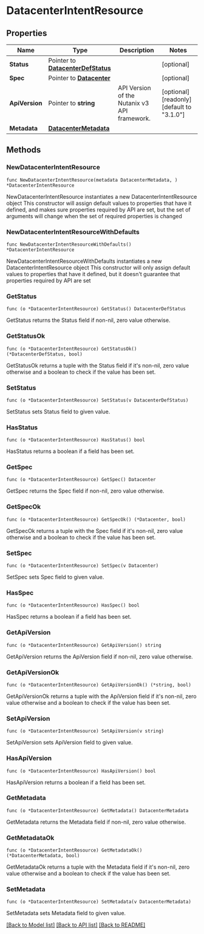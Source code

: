 # DatacenterIntentResource

## Properties

Name | Type | Description | Notes
------------ | ------------- | ------------- | -------------
**Status** | Pointer to [**DatacenterDefStatus**](DatacenterDefStatus.md) |  | [optional] 
**Spec** | Pointer to [**Datacenter**](Datacenter.md) |  | [optional] 
**ApiVersion** | Pointer to **string** | API Version of the Nutanix v3 API framework. | [optional] [readonly] [default to "3.1.0"]
**Metadata** | [**DatacenterMetadata**](DatacenterMetadata.md) |  | 

## Methods

### NewDatacenterIntentResource

`func NewDatacenterIntentResource(metadata DatacenterMetadata, ) *DatacenterIntentResource`

NewDatacenterIntentResource instantiates a new DatacenterIntentResource object
This constructor will assign default values to properties that have it defined,
and makes sure properties required by API are set, but the set of arguments
will change when the set of required properties is changed

### NewDatacenterIntentResourceWithDefaults

`func NewDatacenterIntentResourceWithDefaults() *DatacenterIntentResource`

NewDatacenterIntentResourceWithDefaults instantiates a new DatacenterIntentResource object
This constructor will only assign default values to properties that have it defined,
but it doesn't guarantee that properties required by API are set

### GetStatus

`func (o *DatacenterIntentResource) GetStatus() DatacenterDefStatus`

GetStatus returns the Status field if non-nil, zero value otherwise.

### GetStatusOk

`func (o *DatacenterIntentResource) GetStatusOk() (*DatacenterDefStatus, bool)`

GetStatusOk returns a tuple with the Status field if it's non-nil, zero value otherwise
and a boolean to check if the value has been set.

### SetStatus

`func (o *DatacenterIntentResource) SetStatus(v DatacenterDefStatus)`

SetStatus sets Status field to given value.

### HasStatus

`func (o *DatacenterIntentResource) HasStatus() bool`

HasStatus returns a boolean if a field has been set.

### GetSpec

`func (o *DatacenterIntentResource) GetSpec() Datacenter`

GetSpec returns the Spec field if non-nil, zero value otherwise.

### GetSpecOk

`func (o *DatacenterIntentResource) GetSpecOk() (*Datacenter, bool)`

GetSpecOk returns a tuple with the Spec field if it's non-nil, zero value otherwise
and a boolean to check if the value has been set.

### SetSpec

`func (o *DatacenterIntentResource) SetSpec(v Datacenter)`

SetSpec sets Spec field to given value.

### HasSpec

`func (o *DatacenterIntentResource) HasSpec() bool`

HasSpec returns a boolean if a field has been set.

### GetApiVersion

`func (o *DatacenterIntentResource) GetApiVersion() string`

GetApiVersion returns the ApiVersion field if non-nil, zero value otherwise.

### GetApiVersionOk

`func (o *DatacenterIntentResource) GetApiVersionOk() (*string, bool)`

GetApiVersionOk returns a tuple with the ApiVersion field if it's non-nil, zero value otherwise
and a boolean to check if the value has been set.

### SetApiVersion

`func (o *DatacenterIntentResource) SetApiVersion(v string)`

SetApiVersion sets ApiVersion field to given value.

### HasApiVersion

`func (o *DatacenterIntentResource) HasApiVersion() bool`

HasApiVersion returns a boolean if a field has been set.

### GetMetadata

`func (o *DatacenterIntentResource) GetMetadata() DatacenterMetadata`

GetMetadata returns the Metadata field if non-nil, zero value otherwise.

### GetMetadataOk

`func (o *DatacenterIntentResource) GetMetadataOk() (*DatacenterMetadata, bool)`

GetMetadataOk returns a tuple with the Metadata field if it's non-nil, zero value otherwise
and a boolean to check if the value has been set.

### SetMetadata

`func (o *DatacenterIntentResource) SetMetadata(v DatacenterMetadata)`

SetMetadata sets Metadata field to given value.



[[Back to Model list]](../README.md#documentation-for-models) [[Back to API list]](../README.md#documentation-for-api-endpoints) [[Back to README]](../README.md)


